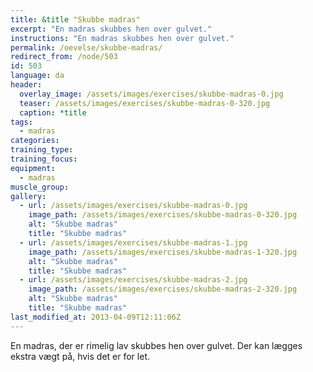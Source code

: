 ```yaml
---
title: &title "Skubbe madras"
excerpt: "En madras skubbes hen over gulvet."
instructions: "En madras skubbes hen over gulvet."
permalink: /oevelse/skubbe-madras/
redirect_from: /node/503
id: 503
language: da
header:
  overlay_image: /assets/images/exercises/skubbe-madras-0.jpg
  teaser: /assets/images/exercises/skubbe-madras-0-320.jpg
  caption: *title
tags:
  - madras
categories:
training_type: 
training_focus: 
equipment:
  - madras
muscle_group:
gallery:
  - url: /assets/images/exercises/skubbe-madras-0.jpg
    image_path: /assets/images/exercises/skubbe-madras-0-320.jpg
    alt: "Skubbe madras"
    title: "Skubbe madras"
  - url: /assets/images/exercises/skubbe-madras-1.jpg
    image_path: /assets/images/exercises/skubbe-madras-1-320.jpg
    alt: "Skubbe madras"
    title: "Skubbe madras"
  - url: /assets/images/exercises/skubbe-madras-2.jpg
    image_path: /assets/images/exercises/skubbe-madras-2-320.jpg
    alt: "Skubbe madras"
    title: "Skubbe madras"
last_modified_at: 2013-04-09T12:11:06Z
---
```


En madras, der er rimelig lav skubbes hen over gulvet. Der kan lægges ekstra vægt på, hvis det er for let.
